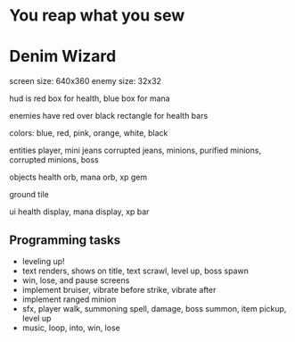# You reap what you sew

# Denim Wizard

screen size: 640x360
enemy size: 32x32

hud is red box for health, blue box for mana

enemies have red over black rectangle for health bars

colors: blue, red, pink, orange, white, black

entities
player, mini jeans corrupted jeans, minions, purified minions, corrupted minions, boss

objects
health orb, mana orb, xp gem

ground tile

ui
health display, mana display, xp bar

## Programming tasks

- leveling up!
- text renders, shows on title, text scrawl, level up, boss spawn
- win, lose, and pause screens
- implement bruiser, vibrate before strike, vibrate after
- implement ranged minion
- sfx, player walk, summoning spell, damage, boss summon, item pickup, level up
- music, loop, into, win, lose
